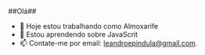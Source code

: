 ##Olá##


- 🔭 Hoje estou trabalhando como Almoxarife 
- 🌱 Estou aprendendo sobre JavaScrit
- 📫 Contate-me por email: leandroepindula@gmail.com.

